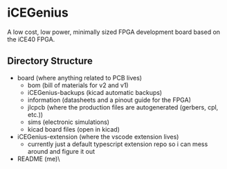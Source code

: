 # iCEGenius
A low cost, low power, minimally sized FPGA development board based on the iCE40 FPGA.

## Directory Structure
- board (where anything related to PCB lives)
  - bom (bill of materials for v2 and v1)
  - iCEGenius-backups (kicad automatic backups)
  - information (datasheets and a pinout guide for the FPGA)
  - jlcpcb (where the production files are autogenerated (gerbers, cpl, etc.))
  - sims (electronic simulations)
  - kicad board files (open in kicad)
- iCEGenius-extension (where the vscode extension lives)
  - currently just a default typescript extension repo so i can mess around and figure it out
- README (me)\




































































